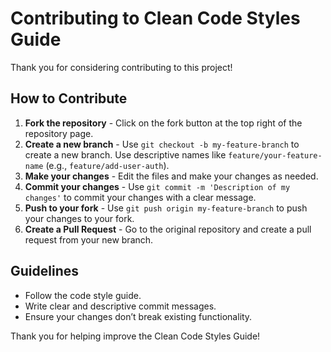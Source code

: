 # Contributing to Clean Code Styles Guide

Thank you for considering contributing to this project!

## How to Contribute
1. **Fork the repository** - Click on the fork button at the top right of the repository page.
2. **Create a new branch** - Use `git checkout -b my-feature-branch` to create a new branch. Use descriptive names like `feature/your-feature-name` (e.g., `feature/add-user-auth`).
3. **Make your changes** - Edit the files and make your changes as needed.
4. **Commit your changes** - Use `git commit -m 'Description of my changes'` to commit your changes with a clear message.
5. **Push to your fork** - Use `git push origin my-feature-branch` to push your changes to your fork.
6. **Create a Pull Request** - Go to the original repository and create a pull request from your new branch.

## Guidelines
- Follow the code style guide.
- Write clear and descriptive commit messages.
- Ensure your changes don’t break existing functionality.

Thank you for helping improve the Clean Code Styles Guide!
